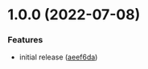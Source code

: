 # 1.0.0 (2022-07-08)


### Features

* initial release ([aeef6da](https://github.com/adobe/helix-rum-enhancer/commit/aeef6da48a3de082b9a12537ce92689abeeabb61))
